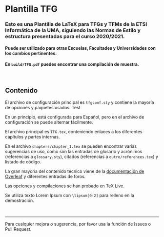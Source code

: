 # Plantilla TFG

### Esto es una Plantilla de LaTeX para TFGs y TFMs de la ETSI Informática de la UMA, siguiendo las Normas de Estilo y estructura presentadas para el curso 2020/2021.

#### Puede ser utilizado para otras Escuelas, Facultades y Universidades con los cambios pertinentes. 

#### En `build/TFG.pdf` puedes encontrar una compilación de muestra. 


&nbsp;

## Contenido

El archivo de configuración principal es `tfgconf.sty` y contiene la mayoría de opciones y paquetes usados. Test

En un principio, está configurada para Español, pero en el archivo de configuración se puede alternar fácilmente.

El archivo principal es `TFG.tex`, conteniendo enlaces a los diferentes capítulos y partes internas.

En el archivo `chapters/chapter_1.tex` se pueden encontrar varias sugerencias de uso, como son las entradas de glosario y acrónimos (referencias a `glossary.sty`), citados (referencias a `outro/references.tex`) y listado de código.

La gran mayoría del contenido técnico viene de la [documentación de Overleaf](https://www.overleaf.com/learn) y diferentes entradas de foros.

Las opciones y compilaciones se han probado en TeX Live.

Se utiliza texto Lorem Ipsum con `\lipsum[0-2]` para relleno en la demostración.

&nbsp;

------
Para cualquier mejora o sugerencia, por favor usa la función de Issues o Pull Request.
